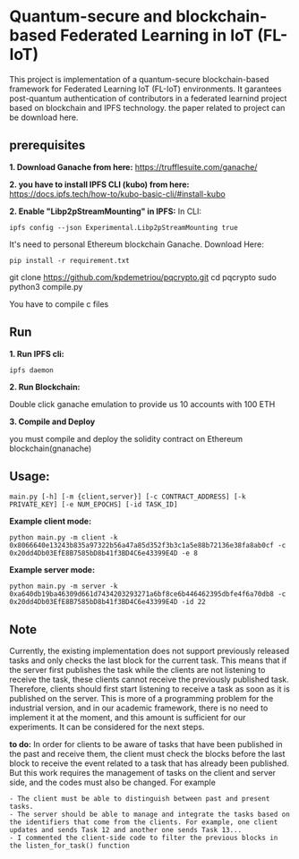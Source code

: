 
#  Quantum-secure and blockchain-based Federated Learning in IoT (FL-IoT)
This project is implementation of a quantum-secure blockchain-based framework for Federated Learning IoT (FL-IoT) environments.
It garantees post-quantum authentication of contributors in a federated learnind project based on blockchain and IPFS technology. the paper related to project can be download here.



## prerequisites

**1. Download  Ganache  from  here:** https://trufflesuite.com/ganache/


**2. you have to install IPFS CLI (kubo) from here:** https://docs.ipfs.tech/how-to/kubo-basic-cli/#install-kubo

**2. Enable "Libp2pStreamMounting" in IPFS:**
In CLI:
```
ipfs config --json Experimental.Libp2pStreamMounting true
```


It's need to personal Ethereum blockchain Ganache. Download Here:   


```
pip install -r requirement.txt
```

git clone https://github.com/kpdemetriou/pqcrypto.git
cd pqcrypto
sudo python3 compile.py

You have to compile c files

## Run

**1. Run IPFS cli:**

```
ipfs daemon
```

**2. Run Blockchain:** 

Double click ganache emulation to provide us 10 accounts with 100 ETH

**3. Compile and Deploy**

you must compile and deploy the solidity contract on Ethereum blockchain(gnanache) 

## Usage:
```
main.py [-h] [-m {client,server}] [-c CONTRACT_ADDRESS] [-k PRIVATE_KEY] [-e NUM_EPOCHS] [-id TASK_ID]
```
**Example client mode:**
```
python main.py -m client -k 0x8066640e13243b835a97322b56a47a85d352f3b3c1a5e88b72136e38fa8ab0cf -c 0x20dd4Db03EfE8B7585bD8b41f3BD4C6e43399E4D -e 8
```
**Example server mode:**
```
python main.py -m server -k 0xa640db19ba46309d661d7434203293271a6bf8ce6b446462395dbfe4f6a70db8 -c 0x20dd4Db03EfE8B7585bD8b41f3BD4C6e43399E4D -id 22
```

## Note
Currently, the existing implementation does not support previously released tasks and only checks the last block for the current task. This means that if the server first publishes the task while the clients are not listening to receive the task, these clients cannot receive the previously published task. Therefore, clients should first start listening to receive a task as soon as it is published on the server. This is more of a programming problem for the industrial version, and in our academic framework, there is no need to implement it at the moment, and this amount is sufficient for our experiments. It can be considered for the next steps.


**to do:**
In order for clients to be aware of tasks that have been published in the past and receive them, the client must check the blocks before the last block to receive the event related to a task that has already been published. But this work requires the management of tasks on the client and server side, and the codes must also be changed. For example

    - The client must be able to distinguish between past and present tasks.
    - The server should be able to manage and integrate the tasks based on the identifiers that come from the clients. For example, one client updates and sends Task 12 and another one sends Task 13...
    - I commented the client-side code to filter the previous blocks in the listen_for_task() function

